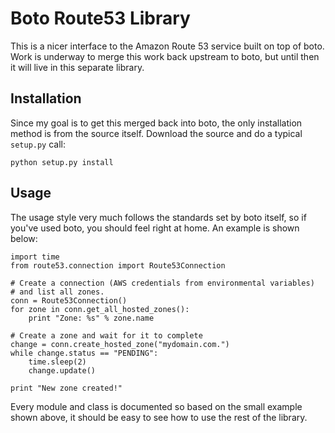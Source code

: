 # Boto Route53 Library

This is a nicer interface to the Amazon Route 53 service built on
top of boto. Work is underway to merge this work back upstream to
boto, but until then it will live in this separate library.

## Installation

Since my goal is to get this merged back into boto, the only
installation method is from the source itself. Download the source
and do a typical `setup.py` call:

    python setup.py install

## Usage

The usage style very much follows the standards set by boto itself,
so if you've used boto, you should feel right at home. An example
is shown below:

    import time
    from route53.connection import Route53Connection

    # Create a connection (AWS credentials from environmental variables)
    # and list all zones.
    conn = Route53Connection()
    for zone in conn.get_all_hosted_zones():
        print "Zone: %s" % zone.name

    # Create a zone and wait for it to complete
    change = conn.create_hosted_zone("mydomain.com.")
    while change.status == "PENDING":
        time.sleep(2)
        change.update()

    print "New zone created!"

Every module and class is documented so based on the small example
shown above, it should be easy to see how to use the rest of the library.
